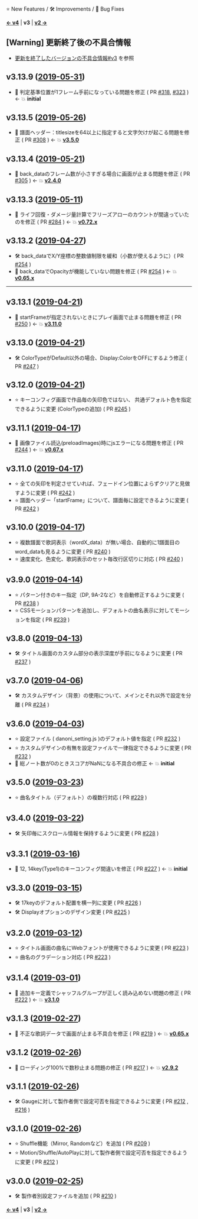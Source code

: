⭐ New Features / 🛠️ Improvements / 🐞 Bug Fixes

[**<- v4**](Changelog-v4.html) | **v3** | [**v2 ->**](Changelog-v2.html)

## [Warning] 更新終了後の不具合情報
- [更新を終了したバージョンの不具合情報#v3](DeprecatedVersionBugs.html#v3) を参照

## v3.13.9 ([2019-05-31](https://github.com/cwtickle/danoniplus/releases/tag/v3.13.9))
- 🐞 判定基準位置が1フレーム手前になっている問題を修正 ( PR [#318](https://github.com/cwtickle/danoniplus/pull/318), [#323](https://github.com/cwtickle/danoniplus/pull/323) ) <- :boom: **initial**

## v3.13.5 ([2019-05-26](https://github.com/cwtickle/danoniplus/releases/tag/v3.13.5))
- 🐞 譜面ヘッダー：titlesizeを64以上に指定すると文字欠けが起こる問題を修正 ( PR [#308](https://github.com/cwtickle/danoniplus/pull/308) ) <- :boom: [**v3.5.0**](Changelog-v3.html#v350-2019-03-23)

## v3.13.4 ([2019-05-21](https://github.com/cwtickle/danoniplus/releases/tag/v3.13.4))
- 🐞 back_dataのフレーム数が小さすぎる場合に画面が止まる問題を修正 ( PR [#305](https://github.com/cwtickle/danoniplus/pull/305) ) <- :boom: [**v2.4.0**](Changelog-v2.html#v240-2019-02-08) 

## v3.13.3 ([2019-05-11](https://github.com/cwtickle/danoniplus/releases/tag/v3.13.3))
- 🐞 ライフ回復・ダメージ量計算でフリーズアローのカウントが間違っていたのを修正 ( PR [#284](https://github.com/cwtickle/danoniplus/pull/284) ) <- :boom: [**v0.72.x**](Changelog-v0.html#v072x-2018-11-20)

## v3.13.2 ([2019-04-27](https://github.com/cwtickle/danoniplus/releases/tag/v3.13.2))
- 🛠️ back_dataでX/Y座標の整数値制限を緩和（小数が使えるように）( PR [#254](https://github.com/cwtickle/danoniplus/pull/254) ) 
- 🐞 back_dataでOpacityが機能していない問題を修正 ( PR [#254](https://github.com/cwtickle/danoniplus/pull/254) ) <- :boom: [**v0.65.x**](Changelog-v0.html#v065x-2018-11-16)

----

## v3.13.1 ([2019-04-21](https://github.com/cwtickle/danoniplus/releases/tag/v3.13.1))
- 🐞 startFrameが指定されないときにプレイ画面で止まる問題を修正 ( PR [#250](https://github.com/cwtickle/danoniplus/pull/250) ) <- :boom: [**v3.11.0**](Changelog-v3.html#v3110-2019-04-17)

## v3.13.0 ([2019-04-21](https://github.com/cwtickle/danoniplus/releases/tag/v3.13.0))
- 🛠️ ColorTypeがDefault以外の場合、Display:ColorをOFFにするよう修正 ( PR [#247](https://github.com/cwtickle/danoniplus/pull/247) )

## v3.12.0 ([2019-04-21](https://github.com/cwtickle/danoniplus/releases/tag/v3.12.0))
- ⭐️ キーコンフィグ画面で作品毎の矢印色ではない、
共通デフォルト色を指定できるように変更 (ColorTypeの追加) ( PR [#245](https://github.com/cwtickle/danoniplus/pull/245) )

## v3.11.1 ([2019-04-17](https://github.com/cwtickle/danoniplus/releases/tag/v3.11.1))
- 🐞 画像ファイル読込(preloadImages)時にjsエラーになる問題を修正 ( PR [#244](https://github.com/cwtickle/danoniplus/pull/244) ) <- :boom: [**v0.67.x**](Changelog-v0.html#v067x-2018-11-17)

## v3.11.0 ([2019-04-17](https://github.com/cwtickle/danoniplus/releases/tag/v3.11.0))
- ⭐️ 全ての矢印を判定させていれば、フェードイン位置によらずクリアと見做すように変更 ( PR [#242](https://github.com/cwtickle/danoniplus/pull/242) ) 
- ⭐️ 譜面ヘッダー「startFrame」について、譜面毎に設定できるように変更 ( PR [#242](https://github.com/cwtickle/danoniplus/pull/242) )

## v3.10.0 ([2019-04-17](https://github.com/cwtickle/danoniplus/releases/tag/v3.10.0))
- ⭐️ 複数譜面で歌詞表示（wordX_data）が無い場合、自動的に1譜面目のword_dataも見るように変更 ( PR [#240](https://github.com/cwtickle/danoniplus/pull/240) ) 
- ⭐️ 速度変化、色変化、歌詞表示のセット毎改行区切りに対応 ( PR [#240](https://github.com/cwtickle/danoniplus/pull/240) )

## v3.9.0 ([2019-04-14](https://github.com/cwtickle/danoniplus/releases/tag/v3.9.0))
- ⭐️ パターン付きのキー指定（DP, 9A-2など）を自動修正するように変更 ( PR [#238](https://github.com/cwtickle/danoniplus/pull/238) ) 
- ⭐️ CSSモーションパターンを追加し、デフォルトの曲名表示に対してモーションを指定 ( PR [#239](https://github.com/cwtickle/danoniplus/pull/239) )

## v3.8.0 ([2019-04-13](https://github.com/cwtickle/danoniplus/releases/tag/v3.8.0))
- 🛠️ タイトル画面のカスタム部分の表示深度が手前になるように変更 ( PR [#237](https://github.com/cwtickle/danoniplus/pull/237) )

## v3.7.0 ([2019-04-06](https://github.com/cwtickle/danoniplus/releases/tag/v3.7.0))
- 🛠️ カスタムデザイン（背景）の使用について、メインとそれ以外で設定を分離 ( PR [#234](https://github.com/cwtickle/danoniplus/pull/234) )

## v3.6.0 ([2019-04-03](https://github.com/cwtickle/danoniplus/releases/tag/v3.6.0))
- ⭐️ 設定ファイル ( danoni_setting.js )のデフォルト値を指定 ( PR [#232](https://github.com/cwtickle/danoniplus/pull/232) ) 
- ⭐️ カスタムデザインの有無を設定ファイルで一律指定できるように変更 ( PR [#232](https://github.com/cwtickle/danoniplus/pull/232) )
- 🐞 総ノート数が0のときスコアがNaNになる不具合の修正 <- :boom: **initial**

## v3.5.0 ([2019-03-23](https://github.com/cwtickle/danoniplus/releases/tag/v3.5.0))
- ⭐️ 曲名タイトル（デフォルト）の複数行対応 ( PR [#229](https://github.com/cwtickle/danoniplus/pull/229) )

## v3.4.0 ([2019-03-22](https://github.com/cwtickle/danoniplus/releases/tag/v3.4.0))
- 🛠️ 矢印毎にスクロール情報を保持するように変更 ( PR [#228](https://github.com/cwtickle/danoniplus/pull/228) )

## v3.3.1 ([2019-03-16](https://github.com/cwtickle/danoniplus/releases/tag/v3.3.1))
- 🐞 12, 14key(Type1)のキーコンフィグ間違いを修正 ( PR [#227](https://github.com/cwtickle/danoniplus/pull/227) ) <- :boom: **initial**

## v3.3.0 ([2019-03-15](https://github.com/cwtickle/danoniplus/releases/tag/v3.3.0))
- 🛠️ 17keyのデフォルト配置を横一列に変更 ( PR [#226](https://github.com/cwtickle/danoniplus/pull/226) )  
- 🛠️ Displayオプションのデザイン変更 ( PR [#225](https://github.com/cwtickle/danoniplus/pull/225) )

## v3.2.0 ([2019-03-12](https://github.com/cwtickle/danoniplus/releases/tag/v3.2.0))
- ⭐️ タイトル画面の曲名にWebフォントが使用できるように変更 ( PR [#223](https://github.com/cwtickle/danoniplus/pull/223) ) 
- ⭐️ 曲名のグラデーション対応 ( PR [#223](https://github.com/cwtickle/danoniplus/pull/223) )

## v3.1.4 ([2019-03-01](https://github.com/cwtickle/danoniplus/releases/tag/v3.1.4))
- 🐞 追加キー定義でシャッフルグループが正しく読み込めない問題の修正 ( PR [#222](https://github.com/cwtickle/danoniplus/pull/222) ) <- :boom: [**v3.1.0**](Changelog-v3.html#v310-2019-02-26)

## v3.1.3 ([2019-02-27](https://github.com/cwtickle/danoniplus/releases/tag/v3.1.3))
- 🐞 不正な歌詞データで画面が止まる不具合を修正 ( PR [#219](https://github.com/cwtickle/danoniplus/pull/219) ) <- :boom: [**v0.65.x**](Changelog-v0.html#v065x-2018-11-16)

## v3.1.2 ([2019-02-26](https://github.com/cwtickle/danoniplus/releases/tag/v3.1.2))
- 🐞 ローディング100%で数秒止まる問題の修正 ( PR [#217](https://github.com/cwtickle/danoniplus/pull/217) ) <- :boom: [**v2.9.2**](Changelog-v2.html#v292-2019-02-25)

## v3.1.1 ([2019-02-26](https://github.com/cwtickle/danoniplus/releases/tag/v3.1.1))
- 🛠️ Gaugeに対して製作者側で設定可否を指定できるように変更 ( PR [#212](https://github.com/cwtickle/danoniplus/pull/212) , [#216](https://github.com/cwtickle/danoniplus/pull/216) )

## v3.1.0 ([2019-02-26](https://github.com/cwtickle/danoniplus/releases/tag/v3.1.0))
- ⭐️ Shuffle機能（Mirror, Randomなど）を追加 ( PR [#209](https://github.com/cwtickle/danoniplus/pull/209) ) 
- ⭐️ Motion/Shuffle/AutoPlayに対して製作者側で設定可否を指定できるように変更 ( PR [#212](https://github.com/cwtickle/danoniplus/pull/212) )

## v3.0.0 ([2019-02-25](https://github.com/cwtickle/danoniplus/releases/tag/v3.0.0))
- 🛠️ 製作者別設定ファイルを追加 ( PR [#210](https://github.com/cwtickle/danoniplus/pull/210) )

[**<- v4**](Changelog-v4.html) | **v3** | [**v2 ->**](Changelog-v2.html)
